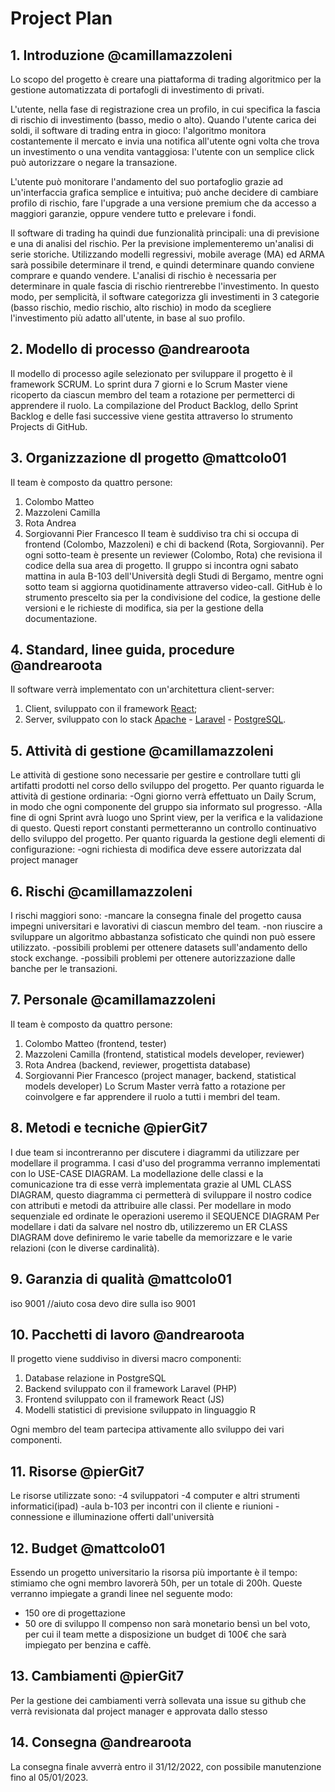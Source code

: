# Project Plan
## 1. Introduzione @camillamazzoleni
Lo scopo del progetto è creare una piattaforma di trading algoritmico per la gestione automatizzata di portafogli di investimento di privati.

L'utente, nella fase di registrazione crea un profilo, in cui specifica la fascia di rischio di investimento (basso, medio o alto). Quando l'utente carica dei soldi, il software di trading entra in gioco: l'algoritmo monitora costantemente il mercato e invia una notifica all'utente ogni volta che trova un investimento o una vendita vantaggiosa: l'utente con un semplice click può autorizzare o negare la transazione.

L'utente può monitorare l'andamento del suo portafoglio grazie ad un'interfaccia grafica semplice e intuitiva; può anche decidere di cambiare profilo di rischio, fare l'upgrade a una versione premium che da accesso a maggiori garanzie, oppure vendere tutto e prelevare i fondi.

Il software di trading ha quindi due funzionalità principali: una di previsione e una di analisi del rischio. Per la previsione implementeremo un'analisi di serie storiche. Utilizzando modelli regressivi, mobile average (MA) ed ARMA sarà possibile determinare il trend, e quindi determinare quando conviene comprare e quando vendere. L'analisi di rischio è necessaria per determinare in quale fascia di rischio rientrerebbe l'investimento. In questo modo, per semplicità, il software categorizza gli investimenti in 3 categorie (basso rischio, medio rischio, alto rischio) in modo da scegliere l'investimento più adatto all'utente, in base al suo profilo.

## 2. Modello di processo @andrearoota
Il modello di processo agile selezionato per sviluppare il progetto è il framework SCRUM.
Lo sprint dura 7 giorni e lo Scrum Master viene ricoperto da ciascun membro del team a rotazione per permetterci di apprendere il ruolo.
La compilazione del Product Backlog, dello Sprint Backlog e delle fasi successive viene gestita attraverso lo strumento Projects di GitHub.

## 3. Organizzazione dl progetto @mattcolo01
Il team è composto da quattro persone:
1. Colombo Matteo
2. Mazzoleni Camilla
3. Rota Andrea
4. Sorgiovanni Pier Francesco
Il team è suddiviso tra chi si occupa di frontend (Colombo, Mazzoleni) e chi di backend (Rota, Sorgiovanni). Per ogni sotto-team è presente un reviewer (Colombo, Rota) che revisiona il codice della sua area di progetto.
Il gruppo si incontra ogni sabato mattina in aula B-103 dell'Università degli Studi di Bergamo, mentre ogni sotto team si aggiorna quotidinamente attraverso video-call.
GitHub è lo strumento prescelto sia per la condivisione del codice, la gestione delle versioni e le richieste di modifica, sia per la gestione della documentazione.

## 4. Standard, linee guida, procedure @andrearoota
Il software verrà implementato con un'architettura client-server:
1. Client, sviluppato con il framework [React](https://reactjs.org/);
2. Server, sviluppato con lo stack [Apache](https://httpd.apache.org/) - [Laravel](https://laravel.com/) - [PostgreSQL](https://www.postgresql.org/).


## 5. Attività di gestione @camillamazzoleni
Le attività di gestione sono necessarie per gestire e controllare tutti gli artifatti prodotti nel corso dello sviluppo del progetto.
Per quanto riguarda le attività di gestione ordinaria:
  -Ogni giorno verrà effettuato un Daily Scrum, in modo che ogni componente del gruppo sia informato sul progresso.
  -Alla fine di ogni Sprint avrà luogo uno Sprint view, per la verifica e la validazione di questo. 
Questi report constanti permetteranno un controllo continuativo dello sviluppo del progetto.
Per quanto riguarda la gestione degli elementi di configurazione:
  -ogni richiesta di modifica deve essere autorizzata dal project manager


## 6. Rischi @camillamazzoleni
I rischi maggiori sono:
-mancare la consegna finale del progetto causa impegni universitari e lavorativi di ciascun membro del team.
-non riuscire a sviluppare un algoritmo abbastanza sofisticato che quindi non può essere utilizzato.
-possibili problemi per ottenere datasets sull'andamento dello stock exchange.
-possibili problemi per ottenere autorizzazione dalle banche per le transazioni.

## 7. Personale @camillamazzoleni
Il team è composto da quattro persone:
1. Colombo Matteo (frontend, tester)
2. Mazzoleni Camilla (frontend, statistical models developer, reviewer)
3. Rota Andrea (backend, reviewer, progettista database)
4. Sorgiovanni Pier Francesco (project manager, backend, statistical models developer)
Lo Scrum Master verrà fatto a rotazione per coinvolgere e far apprendere il ruolo a tutti i membri del team.

## 8. Metodi e tecniche @pierGit7
I due team si incontreranno per discutere i diagrammi da utilizzare per modellare il programma.
I casi d'uso del programma verranno implementati con lo  USE-CASE DIAGRAM. La modellazione delle classi
e la comunicazione tra di esse verrà implementata grazie al UML CLASS DIAGRAM, questo diagramma 
ci permetterà di sviluppare il nostro codice con attributi e metodi da attribuire alle classi.
Per modellare in modo sequenziale ed ordinate le operazioni useremo il SEQUENCE DIAGRAM 
Per modellare i dati da salvare nel nostro db, utilizzeremo un ER CLASS DIAGRAM dove 
definiremo le varie tabelle da memorizzare e le varie relazioni (con le diverse cardinalità).

## 9. Garanzia di qualità @mattcolo01
iso 9001
//aiuto cosa devo dire sulla iso 9001

## 10. Pacchetti di lavoro @andrearoota
Il progetto viene suddiviso in diversi macro componenti:
1. Database relazione in PostgreSQL 
2. Backend sviluppato con il framework Laravel (PHP)
3. Frontend sviluppato con il framework React (JS)
4. Modelli statistici di previsione sviluppato in linguaggio R

Ogni membro del team partecipa attivamente allo sviluppo dei vari componenti.

## 11. Risorse @pierGit7
Le risorse utilizzate sono:
-4 sviluppatori
-4 computer e altri strumenti informatici(ipad)
-aula b-103 per incontri con il cliente e riunioni 
-connessione e illuminazione offerti dall'università

## 12. Budget @mattcolo01
Essendo un progetto universitario la risorsa più importante è il tempo: stimiamo che ogni membro lavorerà 50h, per un totale di 200h. Queste verranno impiegate a grandi linee nel seguente modo:
- 150 ore di progettazione
- 50 ore di sviluppo
Il compenso non sarà monetario bensì un bel voto, per cui il team mette a disposizione un budget di 100€ che sarà impiegato per benzina e caffè.

## 13. Cambiamenti @pierGit7
Per la gestione dei cambiamenti verrà sollevata una issue su github che verrà 
revisionata dal project manager e approvata dallo stesso

## 14. Consegna @andrearoota
La consegna finale avverrà entro il 31/12/2022, con possibile manutenzione fino al 05/01/2023.
